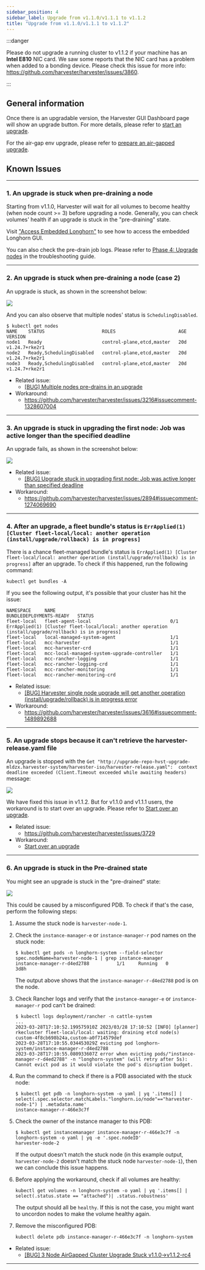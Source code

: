 ```yaml
---
sidebar_position: 4
sidebar_label: Upgrade from v1.1.0/v1.1.1 to v1.1.2
title: "Upgrade from v1.1.0/v1.1.1 to v1.1.2"
---
```


<head>
  <link rel="canonical" href="https://docs.harvesterhci.io/v1.1/upgrade/v1-1-to-v1-1-2"/>
</head>

:::danger

Please do not upgrade a running cluster to v1.1.2 if your machine has an **Intel E810** NIC card. We saw some reports that the NIC card has a problem when added to a bonding device. Please check this issue for more info: https://github.com/harvester/harvester/issues/3860.

:::

## General information

Once there is an upgradable version, the Harvester GUI Dashboard page will show an upgrade button. For more details, please refer to [start an upgrade](./automatic.md#start-an-upgrade).

For the air-gap env upgrade, please refer to [prepare an air-gapped upgrade](./automatic.md#prepare-an-air-gapped-upgrade).


## Known Issues

---

### 1. An upgrade is stuck when pre-draining a node

Starting from v1.1.0, Harvester will wait for all volumes to become healthy (when node count >= 3) before upgrading a node. Generally, you can check volumes' health if an upgrade is stuck in the "pre-draining" state.

Visit ["Access Embedded Longhorn"](../troubleshooting/harvester.md#access-embedded-rancher-and-longhorn-dashboards) to see how to access the embedded Longhorn GUI.

You can also check the pre-drain job logs. Please refer to [Phase 4: Upgrade nodes](./troubleshooting.md#phase-4-upgrade-nodes) in the troubleshooting guide.

---

### 2. An upgrade is stuck when pre-draining a node (case 2)

An upgrade is stuck, as shown in the screenshot below:

![](/img/v1.2/upgrade/known_issues/3216-stuck-pre-drain.png)

And you can also observe that multiple nodes' status is `SchedulingDisabled`.

```
$ kubectl get nodes
NAME    STATUS                     ROLES                       AGE   VERSION
node1   Ready                      control-plane,etcd,master   20d   v1.24.7+rke2r1
node2   Ready,SchedulingDisabled   control-plane,etcd,master   20d   v1.24.7+rke2r1
node3   Ready,SchedulingDisabled   control-plane,etcd,master   20d   v1.24.7+rke2r1
```

- Related issue:
  - [[BUG] Multiple nodes pre-drains in an upgrade](https://github.com/harvester/harvester/issues/3216)
- Workaround:
  - https://github.com/harvester/harvester/issues/3216#issuecomment-1328607004

---

### 3. An upgrade is stuck in upgrading the first node: Job was active longer than the specified deadline

An upgrade fails, as shown in the screenshot below:

![](/img/v1.2/upgrade/known_issues/2894-deadline.png)


- Related issue:
  - [[BUG] Upgrade stuck in upgrading first node: Job was active longer than specified deadline](https://github.com/harvester/harvester/issues/2894)
- Workaround:
  - https://github.com/harvester/harvester/issues/2894#issuecomment-1274069690


---

### 4. After an upgrade, a fleet bundle's status is `ErrApplied(1) [Cluster fleet-local/local: another operation (install/upgrade/rollback) is in progress]`

There is a chance fleet-managed bundle's status is `ErrApplied(1) [Cluster fleet-local/local: another operation (install/upgrade/rollback) is in progress]` after an upgrade. To check if this happened, run the following command:

```
kubectl get bundles -A
```

If you see the following output, it's possible that your cluster has hit the issue:

```
NAMESPACE     NAME                                          BUNDLEDEPLOYMENTS-READY   STATUS
fleet-local   fleet-agent-local                             0/1                       ErrApplied(1) [Cluster fleet-local/local: another operation (install/upgrade/rollback) is in progress]
fleet-local   local-managed-system-agent                    1/1
fleet-local   mcc-harvester                                 1/1
fleet-local   mcc-harvester-crd                             1/1
fleet-local   mcc-local-managed-system-upgrade-controller   1/1
fleet-local   mcc-rancher-logging                           1/1
fleet-local   mcc-rancher-logging-crd                       1/1
fleet-local   mcc-rancher-monitoring                        1/1
fleet-local   mcc-rancher-monitoring-crd                    1/1
```


- Related issue:
  - [[BUG] Harvester single node upgrade will get another operation (install/upgrade/rollback) is in progress error](https://github.com/harvester/harvester/issues/3616)
- Workaround:
  - https://github.com/harvester/harvester/issues/3616#issuecomment-1489892688


---

### 5. An upgrade stops because it can't retrieve the harvester-release.yaml file

An upgrade is stopped with the `Get "http://upgrade-repo-hvst-upgrade-mldzx.harvester-system/harvester-iso/harvester-release.yaml": 
context deadline exceeded (Client.Timeout exceeded while awaiting headers)` message:

![](/img/v1.2/upgrade/known_issues/3729-error.png)

We have fixed this issue in v1.1.2. But for v1.1.0 and v1.1.1 users, the workaround is to start over an upgrade. Please refer to [Start over an upgrade](./troubleshooting.md#start-over-an-upgrade).


- Related issue:
  - https://github.com/harvester/harvester/issues/3729
- Workaround:
  - [Start over an upgrade](./troubleshooting.md#start-over-an-upgrade)

---

### 6. An upgrade is stuck in the Pre-drained state

You might see an upgrade is stuck in the "pre-drained" state:

![](/img/v1.2/upgrade/known_issues/3730-stuck.png)

This could be caused by a misconfigured PDB. To check if that's the case, perform the following steps:

1. Assume the stuck node is `harvester-node-1`.
1. Check the `instance-manager-e` or `instance-manager-r` pod names on the stuck node:

    ```
    $ kubectl get pods -n longhorn-system --field-selector spec.nodeName=harvester-node-1 | grep instance-manager
    instance-manager-r-d4ed2788          1/1     Running   0              3d8h
    ```

    The output above shows that the `instance-manager-r-d4ed2788` pod is on the node. 

1. Check Rancher logs and verify that the `instance-manager-e` or `instance-manager-r` pod can't be drained:

    ```
    $ kubectl logs deployment/rancher -n cattle-system
    ...
    2023-03-28T17:10:52.199575910Z 2023/03/28 17:10:52 [INFO] [planner] rkecluster fleet-local/local: waiting: draining etcd node(s) custom-4f8cb698b24a,custom-a0f714579def
    2023-03-28T17:10:55.034453029Z evicting pod longhorn-system/instance-manager-r-d4ed2788
    2023-03-28T17:10:55.080933607Z error when evicting pods/"instance-manager-r-d4ed2788" -n "longhorn-system" (will retry after 5s): Cannot evict pod as it would violate the pod's disruption budget.
    ```

1. Run the command to check if there is a PDB associated with the stuck node:

    ```
    $ kubectl get pdb -n longhorn-system -o yaml | yq '.items[] | select(.spec.selector.matchLabels."longhorn.io/node"=="harvester-node-1") | .metadata.name'
    instance-manager-r-466e3c7f
    ```

1. Check the owner of the instance manager to this PDB:

    ```
    $ kubectl get instancemanager instance-manager-r-466e3c7f -n longhorn-system -o yaml | yq -e '.spec.nodeID'
    harvester-node-2
    ```

    If the output doesn't match the stuck node (in this example output, `harvester-node-2` doesn't match the stuck node `harvester-node-1`), then we can conclude this issue happens.

1. Before applying the workaround, check if all volumes are healthy:

    ```
    kubectl get volumes -n longhorn-system -o yaml | yq '.items[] | select(.status.state == "attached")| .status.robustness'
    ```

    The output should all be `healthy`. If this is not the case, you might want to uncordon nodes to make the volume healthy again.

1.  Remove the misconfigured PDB:

    ```
    kubectl delete pdb instance-manager-r-466e3c7f -n longhorn-system
    ```

- Related issue:
  - [[BUG] 3 Node AirGapped Cluster Upgrade Stuck v1.1.0->v1.1.2-rc4](https://github.com/harvester/harvester/issues/3730 )

---

